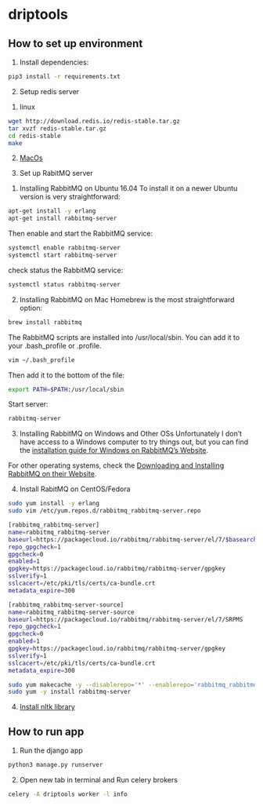 # driptools

## How to set up environment
1. Install dependencies:
```bash
pip3 install -r requirements.txt
```

2. Setup redis server

1) linux
```bash
wget http://download.redis.io/redis-stable.tar.gz
tar xvzf redis-stable.tar.gz
cd redis-stable
make
```
2) [MacOs](
https://medium.com/@petehouston/install-and-config-redis-on-mac-os-x-via-homebrew-eb8df9a4f298)

3. Set up RabitMQ server

1) Installing RabbitMQ on Ubuntu 16.04
To install it on a newer Ubuntu version is very straightforward:
```bash
apt-get install -y erlang
apt-get install rabbitmq-server
```
Then enable and start the RabbitMQ service:

```bash
systemctl enable rabbitmq-server
systemctl start rabbitmq-server
```

check status the RabbitMQ service:

```bash
systemctl status rabbitmq-server
```

2) Installing RabbitMQ on Mac
Homebrew is the most straightforward option:

```bash
brew install rabbitmq
```

The RabbitMQ scripts are installed into /usr/local/sbin. You can add it to your .bash_profile or .profile.

```bash
vim ~/.bash_profile
```

Then add it to the bottom of the file:
```bash
export PATH=$PATH:/usr/local/sbin
```

Start server:
```bash
rabbitmq-server
```

3) Installing RabbitMQ on Windows and Other OSs
Unfortunately I don’t have access to a Windows computer to try things out, but you can find the [installation guide for Windows on RabbitMQ’s Website](https://www.rabbitmq.com/install-windows.html).

For other operating systems, check the [Downloading and Installing RabbitMQ on their Website](https://www.rabbitmq.com/download.html).

4) Install RabitMQ on CentOS/Fedora
```bash
sudo yum install -y erlang
sudo vim /etc/yum.repos.d/rabbitmq_rabbitmq-server.repo

[rabbitmq_rabbitmq-server]
name=rabbitmq_rabbitmq-server
baseurl=https://packagecloud.io/rabbitmq/rabbitmq-server/el/7/$basearch
repo_gpgcheck=1
gpgcheck=0
enabled=1
gpgkey=https://packagecloud.io/rabbitmq/rabbitmq-server/gpgkey
sslverify=1
sslcacert=/etc/pki/tls/certs/ca-bundle.crt
metadata_expire=300

[rabbitmq_rabbitmq-server-source]
name=rabbitmq_rabbitmq-server-source
baseurl=https://packagecloud.io/rabbitmq/rabbitmq-server/el/7/SRPMS
repo_gpgcheck=1
gpgcheck=0
enabled=1
gpgkey=https://packagecloud.io/rabbitmq/rabbitmq-server/gpgkey
sslverify=1
sslcacert=/etc/pki/tls/certs/ca-bundle.crt
metadata_expire=300
```
```bash
sudo yum makecache -y --disablerepo='*' --enablerepo='rabbitmq_rabbitmq-server'
sudo yum -y install rabbitmq-server
```

4. [Install nltk library](https://nltk.readthedocs.io/en/latest/install.html)


## How to run app
1. Run the django app
```bash
python3 manage.py runserver
```
2. Open new tab in terminal and Run celery brokers
```bash
celery -A driptools worker -l info
```